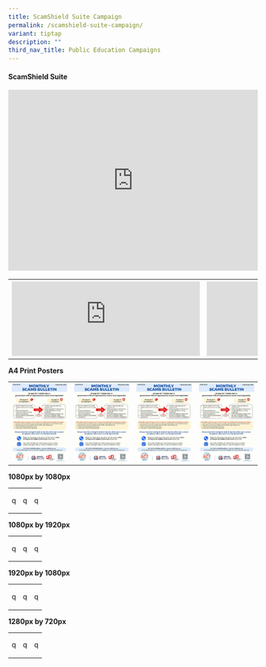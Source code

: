 ```yaml
---
title: ScamShield Suite Campaign
permalink: /scamshield-suite-campaign/
variant: tiptap
description: ""
third_nav_title: Public Education Campaigns
---
```

<h4>ScamShield Suite</h4>
<div class="iframe-wrapper">
<iframe height="365" width="100%" allowfullscreen="true" frameborder="0" src="https://www.youtube.com/embed/bIAo--B3V3A"></iframe>
</div>
<table style="minWidth: 50px">
<colgroup>
<col>
<col>
</colgroup>
<tbody>
<tr>
<th rowspan="1" colspan="1">
<div class="iframe-wrapper">
<iframe height="100%" width="380" allowfullscreen="true" frameborder="0" src="https://www.youtube.com/embed/_R7UaqyOfEE"></iframe>
</div>
</th>
<th rowspan="1" colspan="1">
<div class="iframe-wrapper">
<iframe height="100%" width="380" allowfullscreen="true" frameborder="0" src="https://www.youtube.com/embed/0bMrkBNMrdY"></iframe>
</div>
</th>
</tr>
</tbody>
</table>
<p><strong>A4 Print Posters</strong>
</p>
<table style="minWidth: 100px">
<colgroup>
<col>
<col>
<col>
<col>
</colgroup>
<tbody>
<tr>
<td rowspan="1" colspan="1">
<div class="isomer-image-wrapper">
<img style="width: 100%" height="auto" width="100%" alt="" src="/images/Scams Bulletin Covers/2024 Bulletin Cover/2024_MSB_06.jpg">
</div>
</td>
<td rowspan="1" colspan="1">
<div class="isomer-image-wrapper">
<img style="width: 100%" height="auto" width="100%" alt="" src="/images/Scams Bulletin Covers/2024 Bulletin Cover/2024_MSB_06.jpg">
</div>
</td>
<td rowspan="1" colspan="1">
<div class="isomer-image-wrapper">
<img style="width: 100%" height="auto" width="100%" alt="" src="/images/Scams Bulletin Covers/2024 Bulletin Cover/2024_MSB_06.jpg">
</div>
</td>
<td rowspan="1" colspan="1">
<div class="isomer-image-wrapper">
<img style="width: 100%" height="auto" width="100%" alt="" src="/images/Scams Bulletin Covers/2024 Bulletin Cover/2024_MSB_06.jpg">
</div>
</td>
</tr>
</tbody>
</table>
<p><strong>1080px by 1080px</strong>
</p>
<table style="minWidth: 75px">
<colgroup>
<col>
<col>
<col>
</colgroup>
<tbody>
<tr>
<td rowspan="1" colspan="1">
<p>q</p>
</td>
<td rowspan="1" colspan="1">
<p>q</p>
</td>
<td rowspan="1" colspan="1">
<p>q</p>
</td>
</tr>
</tbody>
</table>
<p><strong>1080px by 1920px</strong>
</p>
<table style="minWidth: 75px">
<colgroup>
<col>
<col>
<col>
</colgroup>
<tbody>
<tr>
<td rowspan="1" colspan="1">
<p>q</p>
</td>
<td rowspan="1" colspan="1">
<p>q</p>
</td>
<td rowspan="1" colspan="1">
<p>q</p>
</td>
</tr>
</tbody>
</table>
<p><strong>1920px by 1080px</strong>
</p>
<table style="minWidth: 75px">
<colgroup>
<col>
<col>
<col>
</colgroup>
<tbody>
<tr>
<td rowspan="1" colspan="1">
<p>q</p>
</td>
<td rowspan="1" colspan="1">
<p>q</p>
</td>
<td rowspan="1" colspan="1">
<p>q</p>
</td>
</tr>
</tbody>
</table>
<p><strong>1280px by 720px</strong>
</p>
<table style="minWidth: 75px">
<colgroup>
<col>
<col>
<col>
</colgroup>
<tbody>
<tr>
<td rowspan="1" colspan="1">
<p>q</p>
</td>
<td rowspan="1" colspan="1">
<p>q</p>
</td>
<td rowspan="1" colspan="1">
<p>q</p>
</td>
</tr>
</tbody>
</table>
<p></p>
<p></p>
<p></p>